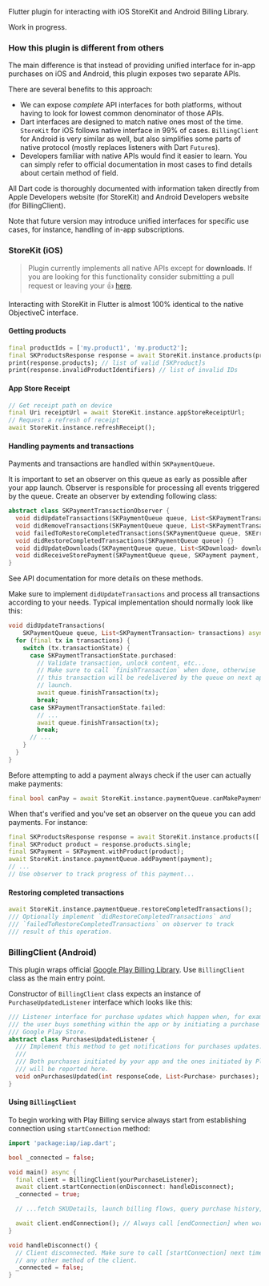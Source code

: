Flutter plugin for interacting with iOS StoreKit and Android Billing Library.

Work in progress.

### How this plugin is different from others

The main difference is that instead of providing unified interface for in-app purchases
on iOS and Android, this plugin exposes two separate APIs.

There are several benefits to this approach:

* We can expose _complete_ API interfaces for both platforms, without having to look for lowest
  common denominator of those APIs.
* Dart interfaces are designed to match native ones most of the time. `StoreKit` for iOS follows
  native interface in 99% of cases. `BillingClient` for Android is very similar as well, but also
  simplifies some parts of native protocol (mostly replaces listeners with Dart `Future`s).
* Developers familiar with native APIs would find it easier to learn. You can simply refer to
  official documentation in most cases to find details about certain method of field.

All Dart code is thoroughly documented with information taken directly from 
Apple Developers website (for StoreKit) and Android Developers website (for BillingClient).

Note that future version may introduce unified interfaces for specific use cases, for instance,
handling of in-app subscriptions.

### StoreKit (iOS)

> Plugin currently implements all native APIs except for **downloads**.
> If you are looking for this functionality consider submitting a pull request
> or leaving your :+1: [here](https://github.com/memspace/iap/issues/1).

Interacting with StoreKit in Flutter is almost 100% identical to the native ObjectiveC
interface.

#### Getting products

```dart
final productIds = ['my.product1', 'my.product2'];
final SKProductsResponse response = await StoreKit.instance.products(productIds);
print(response.products); // list of valid [SKProduct]s
print(response.invalidProductIdentifiers) // list of invalid IDs
```

#### App Store Receipt

```dart
// Get receipt path on device
final Uri receiptUrl = await StoreKit.instance.appStoreReceiptUrl;
// Request a refresh of receipt
await StoreKit.instance.refreshReceipt();
```

#### Handling payments and transactions

Payments and transactions are handled within `SKPaymentQueue`.

It is important to set an observer on this queue as early as possible after
your app launch. Observer is responsible for processing all events
triggered by the queue. Create an observer by extending following class:

```dart
abstract class SKPaymentTransactionObserver {
  void didUpdateTransactions(SKPaymentQueue queue, List<SKPaymentTransaction> transactions);
  void didRemoveTransactions(SKPaymentQueue queue, List<SKPaymentTransaction> transactions) {}
  void failedToRestoreCompletedTransactions(SKPaymentQueue queue, SKError error) {}
  void didRestoreCompletedTransactions(SKPaymentQueue queue) {}
  void didUpdateDownloads(SKPaymentQueue queue, List<SKDownload> downloads) {}
  void didReceiveStorePayment(SKPaymentQueue queue, SKPayment payment, SKProduct product) {}
}
```

See API documentation for more details on these methods.

Make sure to implement `didUpdateTransactions` and process all transactions
according to your needs. Typical implementation should normally look like this:

```dart
void didUpdateTransactions(
    SKPaymentQueue queue, List<SKPaymentTransaction> transactions) async {
  for (final tx in transactions) {
    switch (tx.transactionState) {
      case SKPaymentTransactionState.purchased:
        // Validate transaction, unlock content, etc...
        // Make sure to call `finishTransaction` when done, otherwise
        // this transaction will be redelivered by the queue on next application
        // launch.
        await queue.finishTransaction(tx);
        break;
      case SKPaymentTransactionState.failed:
        // ...
        await queue.finishTransaction(tx);
        break;
      // ...
    }
  }
}
```

Before attempting to add a payment always check if the user can actually
make payments:

```dart
final bool canPay = await StoreKit.instance.paymentQueue.canMakePayments();
```

When that's verified and you've set an observer on the queue you can add
payments. For instance:

```dart
final SKProductsResponse response = await StoreKit.instance.products(['my.inapp.subscription']);
final SKProduct product = response.products.single;
final SKPayment = SKPayment.withProduct(product);
await StoreKit.instance.paymentQueue.addPayment(payment);
// ...
// Use observer to track progress of this payment...
```

#### Restoring completed transactions

```dart
await StoreKit.instance.paymentQueue.restoreCompletedTransactions();
/// Optionally implement `didRestoreCompletedTransactions` and 
/// `failedToRestoreCompletedTransactions` on observer to track
/// result of this operation.
```

### BillingClient (Android)

This plugin wraps official [Google Play Billing Library](https://developer.android.com/google/play/billing/billing_library_overview).
Use `BillingClient` class as the main entry point.

Constructor of `BillingClient` class expects an instance of `PurchaseUpdatedListener` interface
which looks like this:

```dart
/// Listener interface for purchase updates which happen when, for example,
/// the user buys something within the app or by initiating a purchase from
/// Google Play Store.
abstract class PurchasesUpdatedListener {
  /// Implement this method to get notifications for purchases updates.
  ///
  /// Both purchases initiated by your app and the ones initiated by Play Store
  /// will be reported here.
  void onPurchasesUpdated(int responseCode, List<Purchase> purchases);
}
```

#### Using `BillingClient`

To begin working with Play Billing service always start from establishing connection using
`startConnection` method:

```dart
import 'package:iap/iap.dart';

bool _connected = false;

void main() async {
  final client = BillingClient(yourPurchaseListener);
  await client.startConnection(onDisconnect: handleDisconnect);
  _connected = true;

  // ...fetch SKUDetails, launch billing flows, query purchase history, etc

  await client.endConnection(); // Always call [endConnection] when work with this client is done.
}

void handleDisconnect() {
  // Client disconnected. Make sure to call [startConnection] next time before invoking
  // any other method of the client.
  _connected = false;
}
```
